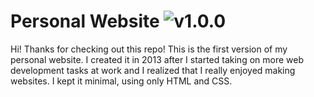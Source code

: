 # Personal Website ![v1.0.0](https://img.shields.io/badge/version-v1.0.0-blue.svg)
Hi! Thanks for checking out this repo! This is the first version of my personal website. I created it in 2013 after I started taking on more web development tasks at work and I realized that I really enjoyed making websites. I kept it minimal, using only HTML and CSS.
